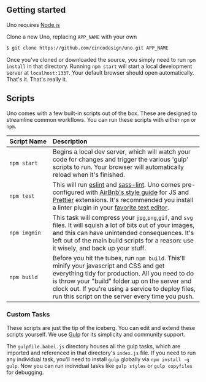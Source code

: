 ## Getting started
Uno requires [Node.js](https://nodejs.org/en/)

Clone a new Uno, replacing `APP_NAME` with your own
```sh
$ git clone https://github.com/cincodesign/uno.git APP_NAME
```

Once you've cloned or downloaded the source, you simply need to run `npm install` in that directory. Running `npm start` will start a local development server at `localhost:1337`. Your default browser should open automatically. That's it. That's really it.

## Scripts
Uno comes with a few built-in scripts out of the box. These are designed to streamline common workflows. You can run these scripts with either `npm` or `npm`.

| Script&nbsp;Name                     | Description     |
| :------------------------- | :-------------  |
|`npm start`                | Begins a local dev server, which will watch your code for changes and trigger the various 'gulp' scripts to run. Your browser will automatically reload when it's finished.
|`npm test`                 | This will run [eslint](http://eslint.org/) and [sass-lint](https://github.com/sasstools/sass-lint). Uno comes pre-configured with [AirBnb's style guide](https://github.com/airbnb/javascript) for JS and [Prettier](https://github.com/prettier/prettier) extensions. It's recommended you install a linter plugin in your [favorite text editor](https://github.com/AtomLinter/linter-eslint).
|`npm imgmin`               | This task will compress your `jpg`,`png`,`gif`, and `svg` files. It will squish a lot of bits out of your images, and this can have unintended consequences. It's left out of the main build scripts for a reason: use it wisely, and back up your stuff.
|`npm build`                | Before you hit the tubes, run `npm build`. This'll minify your javascript and CSS and get everything tidy for production. All you need to do is throw your "build" folder up on the server and clock out. If you're using a service to deploy files, run this script on the server every time you push.

### Custom Tasks
These scripts are just the tip of the iceberg. You can edit and extend these scripts yourself. We use [Gulp](http://gulpjs.com) for its simplicity and community support.

The `gulpfile.babel.js` directory houses all the gulp tasks, which are imported and referenced in that directory's `index.js` file. If you need to run any individual task, you'll need to install `gulp` globally via `npm install -g gulp`. Now you can run individual tasks like `gulp styles` or `gulp copyfiles` for debugging.
